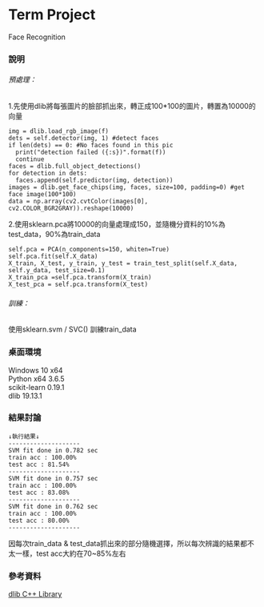 # Term Project
Face Recognition
### 說明
###### 預處理：
1.先使用dlib將每張圖片的臉部抓出來，轉正成100*100的圖片，轉置為10000的向量

    img = dlib.load_rgb_image(f)
    dets = self.detector(img, 1) #detect faces
    if len(dets) == 0: #No faces found in this pic
      print("detection failed ({:s})".format(f))
      continue
    faces = dlib.full_object_detections()
    for detection in dets:
      faces.append(self.predictor(img, detection))
    images = dlib.get_face_chips(img, faces, size=100, padding=0) #get face image(100*100)
    data = np.array(cv2.cvtColor(images[0], cv2.COLOR_BGR2GRAY)).reshape(10000)

2.使用sklearn.pca將10000的向量處理成150，並隨機分資料的10%為test_data，90%為train_data

    self.pca = PCA(n_components=150, whiten=True)
    self.pca.fit(self.X_data)
    X_train, X_test, y_train, y_test = train_test_split(self.X_data, self.y_data, test_size=0.1)
    X_train_pca =self.pca.transform(X_train)
    X_test_pca = self.pca.transform(X_test)

###### 訓練：
使用sklearn.svm / SVC() 訓練train_data
### 桌面環境
Windows 10 x64<br>
Python x64 3.6.5<br>
scikit-learn           0.19.1<br>
dlib                   19.13.1<br>
### 結果討論

    ↓執行結果↓
    --------------------
    SVM fit done in 0.782 sec
    train acc : 100.00%
    test acc : 81.54%
    --------------------
    SVM fit done in 0.757 sec
    train acc : 100.00%
    test acc : 83.08%
    --------------------
    SVM fit done in 0.762 sec
    train acc : 100.00%
    test acc : 80.00%
    --------------------
因每次train_data & test_data抓出來的部分隨機選擇，所以每次辨識的結果都不太一樣，test acc大約在70~85%左右
### 參考資料
<a href="http://dlib.net/">dlib C++ Library</a>
